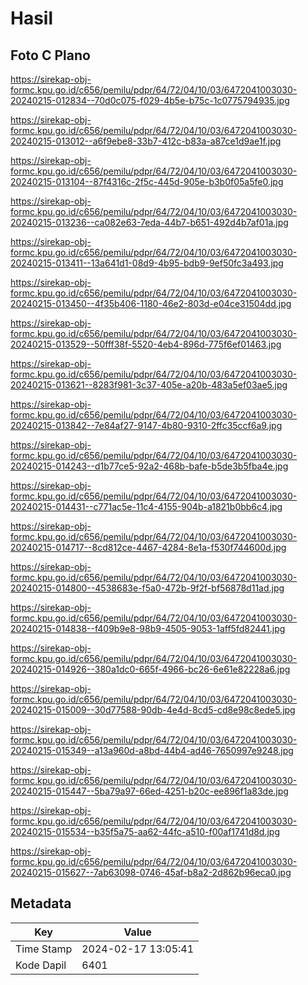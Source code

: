# Hasil

## Foto C Plano

https://sirekap-obj-formc.kpu.go.id/c656/pemilu/pdpr/64/72/04/10/03/6472041003030-20240215-012834--70d0c075-f029-4b5e-b75c-1c0775794935.jpg

https://sirekap-obj-formc.kpu.go.id/c656/pemilu/pdpr/64/72/04/10/03/6472041003030-20240215-013012--a6f9ebe8-33b7-412c-b83a-a87ce1d9ae1f.jpg

https://sirekap-obj-formc.kpu.go.id/c656/pemilu/pdpr/64/72/04/10/03/6472041003030-20240215-013104--87f4316c-2f5c-445d-905e-b3b0f05a5fe0.jpg

https://sirekap-obj-formc.kpu.go.id/c656/pemilu/pdpr/64/72/04/10/03/6472041003030-20240215-013236--ca082e63-7eda-44b7-b651-492d4b7af01a.jpg

https://sirekap-obj-formc.kpu.go.id/c656/pemilu/pdpr/64/72/04/10/03/6472041003030-20240215-013411--13a641d1-08d9-4b95-bdb9-9ef50fc3a493.jpg

https://sirekap-obj-formc.kpu.go.id/c656/pemilu/pdpr/64/72/04/10/03/6472041003030-20240215-013450--4f35b406-1180-46e2-803d-e04ce31504dd.jpg

https://sirekap-obj-formc.kpu.go.id/c656/pemilu/pdpr/64/72/04/10/03/6472041003030-20240215-013529--50fff38f-5520-4eb4-896d-775f6ef01463.jpg

https://sirekap-obj-formc.kpu.go.id/c656/pemilu/pdpr/64/72/04/10/03/6472041003030-20240215-013621--8283f981-3c37-405e-a20b-483a5ef03ae5.jpg

https://sirekap-obj-formc.kpu.go.id/c656/pemilu/pdpr/64/72/04/10/03/6472041003030-20240215-013842--7e84af27-9147-4b80-9310-2ffc35ccf6a9.jpg

https://sirekap-obj-formc.kpu.go.id/c656/pemilu/pdpr/64/72/04/10/03/6472041003030-20240215-014243--d1b77ce5-92a2-468b-bafe-b5de3b5fba4e.jpg

https://sirekap-obj-formc.kpu.go.id/c656/pemilu/pdpr/64/72/04/10/03/6472041003030-20240215-014431--c771ac5e-11c4-4155-904b-a1821b0bb6c4.jpg

https://sirekap-obj-formc.kpu.go.id/c656/pemilu/pdpr/64/72/04/10/03/6472041003030-20240215-014717--8cd812ce-4467-4284-8e1a-f530f744600d.jpg

https://sirekap-obj-formc.kpu.go.id/c656/pemilu/pdpr/64/72/04/10/03/6472041003030-20240215-014800--4538683e-f5a0-472b-9f2f-bf56878d11ad.jpg

https://sirekap-obj-formc.kpu.go.id/c656/pemilu/pdpr/64/72/04/10/03/6472041003030-20240215-014838--f409b9e8-98b9-4505-9053-1aff5fd82441.jpg

https://sirekap-obj-formc.kpu.go.id/c656/pemilu/pdpr/64/72/04/10/03/6472041003030-20240215-014926--380a1dc0-665f-4966-bc26-6e61e82228a6.jpg

https://sirekap-obj-formc.kpu.go.id/c656/pemilu/pdpr/64/72/04/10/03/6472041003030-20240215-015009--30d77588-90db-4e4d-8cd5-cd8e98c8ede5.jpg

https://sirekap-obj-formc.kpu.go.id/c656/pemilu/pdpr/64/72/04/10/03/6472041003030-20240215-015349--a13a960d-a8bd-44b4-ad46-7650997e9248.jpg

https://sirekap-obj-formc.kpu.go.id/c656/pemilu/pdpr/64/72/04/10/03/6472041003030-20240215-015447--5ba79a97-66ed-4251-b20c-ee896f1a83de.jpg

https://sirekap-obj-formc.kpu.go.id/c656/pemilu/pdpr/64/72/04/10/03/6472041003030-20240215-015534--b35f5a75-aa62-44fc-a510-f00af1741d8d.jpg

https://sirekap-obj-formc.kpu.go.id/c656/pemilu/pdpr/64/72/04/10/03/6472041003030-20240215-015627--7ab63098-0746-45af-b8a2-2d862b96eca0.jpg


## Metadata

| Key        | Value               |
| ---------- | ------------------- |
| Time Stamp | 2024-02-17 13:05:41 |
| Kode Dapil | 6401                |



